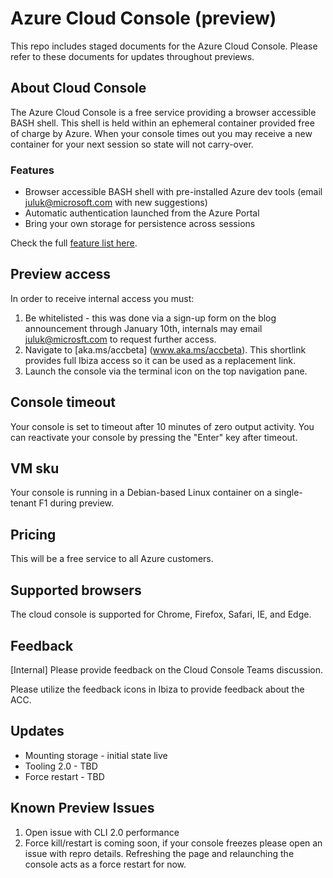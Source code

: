 # Azure Cloud Console (preview)
This repo includes staged documents for the Azure Cloud Console. Please refer to these documents for updates throughout previews.

## About Cloud Console
The Azure Cloud Console is a free service providing a browser accessible BASH shell. This shell is held within an ephemeral container provided free of charge by Azure. When your console times out you may receive a new container for your next session so state will not carry-over.

### Features
* Browser accessible BASH shell with pre-installed Azure dev tools (email juluk@microsoft.com with new suggestions)
* Automatic authentication launched from the Azure Portal
* Bring your own storage for persistence across sessions

Check the full [feature list here](Concepts/acc-features.md).

## Preview access 
In order to receive internal access you must:

1. Be whitelisted - this was done via a sign-up form on the blog announcement through January 10th, internals may email juluk@microsft.com to request further access. <br>
2. Navigate to [aka.ms/accbeta] (www.aka.ms/accbeta). This shortlink provides full Ibiza access so it can be used as a replacement link. <br>
3. Launch the console via the terminal icon on the top navigation pane.

## Console timeout
Your console is set to timeout after 10 minutes of zero output activity. You can reactivate your console by pressing the "Enter" key after timeout.

## VM sku
Your console is running in a Debian-based Linux container on a single-tenant F1 during preview.

## Pricing
This will be a free service to all Azure customers.

## Supported browsers
The cloud console is supported for Chrome, Firefox, Safari, IE, and Edge.

## Feedback
[Internal] Please provide feedback on the Cloud Console Teams discussion.

Please utilize the feedback icons in Ibiza to provide feedback about the ACC.

## Updates
* Mounting storage - initial state live
* Tooling 2.0 - TBD
* Force restart - TBD

## Known Preview Issues
1. Open issue with CLI 2.0 performance
2. Force kill/restart is coming soon, if your console freezes please open an issue with repro details. Refreshing the page and relaunching the console acts as a force restart for now.
